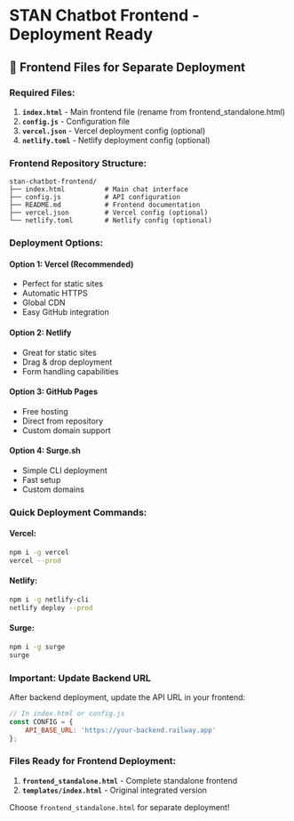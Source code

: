 # STAN Chatbot Frontend - Deployment Ready

## 📁 Frontend Files for Separate Deployment

### Required Files:

1. **`index.html`** - Main frontend file (rename from frontend_standalone.html)
2. **`config.js`** - Configuration file  
3. **`vercel.json`** - Vercel deployment config (optional)
4. **`netlify.toml`** - Netlify deployment config (optional)

### Frontend Repository Structure:

```
stan-chatbot-frontend/
├── index.html          # Main chat interface
├── config.js           # API configuration
├── README.md           # Frontend documentation
├── vercel.json         # Vercel config (optional)
└── netlify.toml        # Netlify config (optional)
```

### Deployment Options:

#### Option 1: Vercel (Recommended)
- Perfect for static sites
- Automatic HTTPS
- Global CDN
- Easy GitHub integration

#### Option 2: Netlify  
- Great for static sites
- Drag & drop deployment
- Form handling capabilities

#### Option 3: GitHub Pages
- Free hosting
- Direct from repository
- Custom domain support

#### Option 4: Surge.sh
- Simple CLI deployment
- Fast setup
- Custom domains

### Quick Deployment Commands:

#### Vercel:
```bash
npm i -g vercel
vercel --prod
```

#### Netlify:
```bash
npm i -g netlify-cli
netlify deploy --prod
```

#### Surge:
```bash
npm i -g surge
surge
```

### Important: Update Backend URL

After backend deployment, update the API URL in your frontend:

```javascript
// In index.html or config.js
const CONFIG = {
    API_BASE_URL: 'https://your-backend.railway.app'
};
```

### Files Ready for Frontend Deployment:

1. **`frontend_standalone.html`** - Complete standalone frontend
2. **`templates/index.html`** - Original integrated version

Choose `frontend_standalone.html` for separate deployment!
